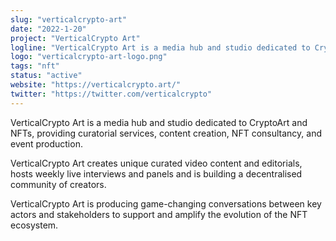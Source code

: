 ```yaml
---
slug: "verticalcrypto-art"
date: "2022-1-20"
project: "VerticalCrypto Art"
logline: "VerticalCrypto Art is a media hub and studio dedicated to CryptoArt."
logo: "verticalcrypto-art-logo.png"
tags: "nft"
status: "active"
website: "https://verticalcrypto.art/"
twitter: "https://twitter.com/verticalcrypto"
---
```


VerticalCrypto Art is a media hub and studio dedicated to CryptoArt and NFTs, providing curatorial services, content creation, NFT consultancy, and event production.

VerticalCrypto Art creates unique curated video content and editorials, hosts weekly live interviews and panels and is building a decentralised community of creators.

VerticalCrypto Art is producing game-changing conversations between key actors and stakeholders to support and amplify the evolution of the NFT ecosystem.